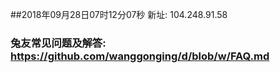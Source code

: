 ##2018年09月28日07时12分07秒 新址: 104.248.91.58
### 兔友常见问题及解答: https://github.com/wanggonging/d/blob/w/FAQ.md
